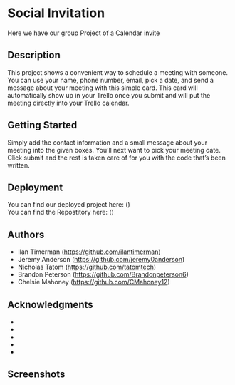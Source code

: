 # Social Invitation

Here we have our group Project of a Calendar invite

## Description

This project shows a convenient way to schedule a meeting with someone. You can use your name, phone number, email, pick a date, and send a message about your meeting with this simple card. This card will automatically show up in your Trello once you submit and will put the meeting directly into your Trello calendar.

## Getting Started

Simply add the contact information and a small message about your meeting into the given boxes. You’ll next want to pick your meeting date. Click submit and the rest is taken care of for you with the code that’s been written.


## Deployment 
You can find our deployed project here: ()  
You can find the Repostitory here: ()

## Authors


* Ilan Timerman  (https://github.com/ilantimerman)  
* Jeremy Anderson  (https://github.com/jeremy0anderson)  
* Nicholas Tatom  (https://github.com/tatomtech)  
* Brandon Peterson  (https://github.com/Brandonpeterson6)  
* Chelsie Mahoney  (https://github.com/CMahoney12)  


## Acknowledgments

* 
* 
* 
* 
* 


## Screenshots 
